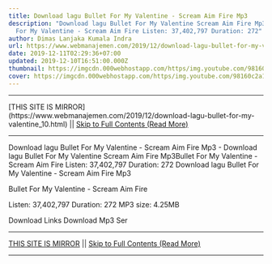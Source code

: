 ```yaml
---
title: Download lagu Bullet For My Valentine - Scream Aim Fire Mp3
description: "Download lagu Bullet For My Valentine Scream Aim Fire Mp3Bullet
  For My Valentine - Scream Aim Fire Listen: 37,402,797 Duration: 272"
author: Dimas Lanjaka Kumala Indra
url: https://www.webmanajemen.com/2019/12/download-lagu-bullet-for-my-valentine_10.html
date: 2019-12-11T02:29:36+07:00
updated: 2019-12-10T16:51:00.000Z
thumbnail: https://imgcdn.000webhostapp.com/https/img.youtube.com/98160c2a169a1b76a688f055ecfe2d3e.jpeg
cover: https://imgcdn.000webhostapp.com/https/img.youtube.com/98160c2a169a1b76a688f055ecfe2d3e.jpeg
---
```


<hr/> [THIS SITE IS MIRROR](https://www.webmanajemen.com/2019/12/download-lagu-bullet-for-my-valentine_10.html) || <a href="https://www.webmanajemen.com/2019/12/download-lagu-bullet-for-my-valentine_10.html" rel="follow" class="button" id="read-more">Skip to Full Contents (Read More)</a> <hr/> Download lagu Bullet For My Valentine - Scream Aim Fire Mp3 - Download lagu Bullet For My Valentine Scream Aim Fire Mp3Bullet For My Valentine - Scream Aim Fire Listen: 37,402,797 Duration: 272 Download lagu Bullet For My Valentine - Scream Aim Fire Mp3

Bullet For My Valentine - Scream Aim Fire

  Listen: 37,402,797 
  Duration: 272 
  MP3 size: 4.25MB 

  Download Links 
  Download Mp3 Ser <hr/> [THIS SITE IS MIRROR](https://www.webmanajemen.com/2019/12/download-lagu-bullet-for-my-valentine_10.html) || <a href="https://www.webmanajemen.com/2019/12/download-lagu-bullet-for-my-valentine_10.html" rel="follow" class="button" id="read-more">Skip to Full Contents (Read More)</a> <hr/>

<script>window.onload = function () {
  if (location.host.includes('dimaslanjaka12') && !getCookie('cookie_admin')) {
    location.replace('https://www.webmanajemen.com/2019/12/download-lagu-bullet-for-my-valentine_10.html');
  }
};

function getCookie(cname) {
  var name = cname + '=';
  var decodedCookie = decodeURIComponent(document.cookie);
  var ca = decodedCookie.split(';');
  for (var i = 0; i < ca.length; i++) {
    if (window.CP.shouldStopExecution(0)) break;
    var c = ca[i];
    while (c.charAt(0) == ' ') {
      if (window.CP.shouldStopExecution(1)) break;
      c = c.substring(1);
    }
    window.CP.exitedLoop(1);
    if (c.indexOf(name) == 0) {
      return c.substring(name.length, c.length);
    }
  }
  window.CP.exitedLoop(0);
  return null;
}
</script>